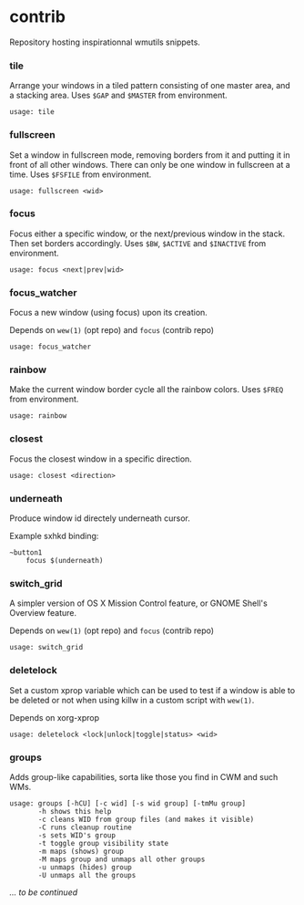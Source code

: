 contrib
=======

Repository hosting inspirationnal wmutils snippets.

### tile
Arrange your windows in a tiled pattern consisting of one master area, and a
stacking area. Uses `$GAP` and `$MASTER` from environment.

    usage: tile

### fullscreen
Set a window in fullscreen mode, removing borders from it and putting it in
front of all other windows. There can only be one window in fullscreen at a
time. Uses `$FSFILE` from environment.

    usage: fullscreen <wid>

### focus
Focus either a specific window, or the next/previous window in the stack. Then
set borders accordingly. Uses `$BW`, `$ACTIVE` and `$INACTIVE` from environment.

    usage: focus <next|prev|wid>

### focus\_watcher
Focus a new window (using focus) upon its creation.

Depends on `wew(1)` (opt repo)  and `focus` (contrib repo)

    usage: focus_watcher

### rainbow
Make the current window border cycle all the rainbow colors. Uses `$FREQ` from
environment.

    usage: rainbow

### closest
Focus the closest window in a specific direction.

    usage: closest <direction>

### underneath
Produce window id directely underneath cursor.

Example sxhkd binding:

    ~button1
        focus $(underneath)

### switch\_grid
A simpler version of OS X Mission Control feature, or GNOME Shell's Overview
feature.

Depends on `wew(1)` (opt repo)  and `focus` (contrib repo)

    usage: switch_grid

### deletelock
Set a custom xprop variable which can be used to test if a window is able to
be deleted or not when using killw in a custom script with `wew(1)`.

Depends on xorg-xprop

    usage: deletelock <lock|unlock|toggle|status> <wid>

### groups
Adds group-like capabilities, sorta like those you find in CWM and such WMs.

    usage: groups [-hCU] [-c wid] [-s wid group] [-tmMu group]
           -h shows this help
           -c cleans WID from group files (and makes it visible)
           -C runs cleanup routine
           -s sets WID's group
           -t toggle group visibility state
           -m maps (shows) group
           -M maps group and unmaps all other groups
           -u unmaps (hides) group
           -U unmaps all the groups

*... to be continued*
